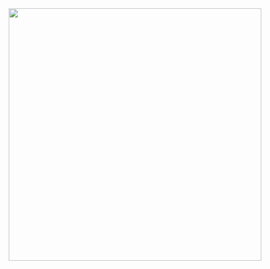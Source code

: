 <div id="header" align="center">
  <img src="https://media.giphy.com/media/v1.Y2lkPTc5MGI3NjExZTg2YWZlZjViYjRiNjQ0NjA5NTk4ZGI1ZGM1YWIwMDQyNzdjZDhjMSZjdD1n/26xBtYr00MHZJQty0/giphy.gif" width="500"/>
</div>
